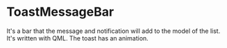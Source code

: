 # ToastMessageBar
It's a bar that the message and notification will add to the model of the list. It's written with QML. The toast has an animation.
